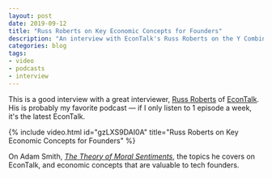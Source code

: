 ```yaml
---
layout: post
date: 2019-09-12
title: "Russ Roberts on Key Economic Concepts for Founders"
description: "An interview with EconTalk's Russ Roberts on the Y Combinator podcast."
categories: blog
tags:
- video
- podcasts
- interview
---
```


This is a good interview with a great interviewer, [Russ Roberts](https://twitter.com/EconTalker "Russ Roberts on Twitter") of [EconTalk](https://www.econtalk.org/ "EconTalk"). His is probably my favorite podcast — if I only listen to 1 episode a week, it's the latest EconTalk.

{% include video.html id="gzLXS9DAI0A" title="Russ Roberts on Key Economic Concepts for Founders" %}

On Adam Smith, _[The Theory of Moral Sentiments](https://en.wikipedia.org/wiki/The_Theory_of_Moral_Sentiments "The Theory of Moral Sentiments")_, the topics he covers on EconTalk, and economic concepts that are valuable to tech founders.
